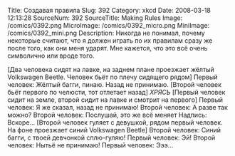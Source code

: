 Title: Создавая правила 
Slug: 392 
Category: xkcd 
Date: 2008-03-18 12:13:28 
SourceNum: 392 
SourceTitle: Making Rules 
Image: /comics/0392.png 
MicroImage: /comics/0392_micro.png 
MiniImage: /comics/0392_mini.png 
Description: Никогда не понимал, почему некоторые считают, что я должен играть по их правилам сразу же после того, как они меня ударят. Мне кажется, что это всё очень символично или вроде того. 

[Два человека сидят на лавке, на заднем плане проезжает жёлтый Volkswagen Beetle. Человек бьёт по плечу сидящего рядом]
Первый человек: Жёлтый багги, пинаю. Назад не принимаю.
[Второй человек бьёт первого по челюсти, тот отлетает назад]
*ХРЯСЬ*
[Первый человек сидит на земле, второй сидит на лавке и смотрит на первого]
Первый человек: Я же сказал, назад не принимаю!
Второй человек: А разве так можно?
Второй человек: Послушай, это же всё меняет
Надпись: Вскоре…
[Второй человек гуляет с девушкой, рядом первый человек. На фоне проезжает синий Volkswagen Beetle]
Второй человек: Синий багги, с твоей девчонкой сплю-гуляю!
Первый человек: Эй!
Второй человек: Нытьё не принимаю!
Первый человек: Эээ…